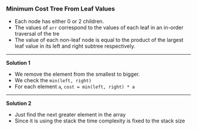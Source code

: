 ### Minimum Cost Tree From Leaf Values
- Each node has either 0 or 2 children.
- The values of `arr` correspond to the values of each leaf in an in-order traversal of the tre
- The value of each non-leaf node is equal to the product of the largest leaf value in its left and right subtree respectively.

---
**Solution 1**
- We remove the element from the smallest to bigger.
- We check the `min(left, right)`
- For each element `a`, `cost = min(left, right) * a`

---
**Solution 2**
- Just find the next greater element in the array
- Since it is using the stack the time complexity is fixed to the stack size



